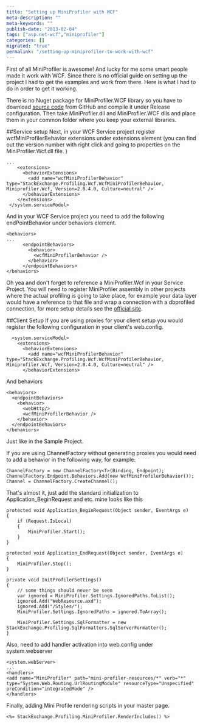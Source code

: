 ```yaml
---
title: "Setting up MiniProfiler with WCF"
meta-description: ""
meta-keywords: ""
publish-date: "2013-02-04"
tags: ["asp.net-wcf","miniprofiler"]
categories: []
migrated: "true"
permalink: "/setting-up-miniprofiler-to-work-with-wcf"
---
```

First of all MiniProfiler is awesome! And lucky for me some smart people made it work with WCF. Since there is no official guide on setting up the project I had to get the examples and work from there. Here is what I had to do in order to get it working. 

There is no Nuget package for MiniProfiler.WCF library so you have to download [source code][1] from GitHub and compile it under Release configuration. Then take MiniProfiler.dll and MiniProfiler.WCF dlls and place them in your common folder where you keep your external libraries.  

##Service setup
Next, in your WCF Service project register wcfMiniProfilerBehavior extensions under extensions element (you can find out the version number with right click and going to properties on the MiniProfiler.Wcf.dll file. )

    ...
        <extensions>
          <behaviorExtensions>
            <add name="wcfMiniProfilerBehavior" type="StackExchange.Profiling.Wcf.WcfMiniProfilerBehavior, Miniprofiler.Wcf, Version=2.0.4.0, Culture=neutral" />
          </behaviorExtensions>
        </extensions>
     </system.serviceModel>

And in your WCF Service project you need to add the following endPointBehavior under behaviors element.

    <behaviors>
    ...
          <endpointBehaviors>
            <behavior>
              <wcfMiniProfilerBehavior />
            </behavior>
          </endpointBehaviors>
    </behaviors>

Oh yea and don't forget to reference a MiniProfiler.Wcf in your Service Project. 
You will need to register MiniProfiler assembly in other projects where the actual profiling is going to take place, for example your data layer would have a reference to that file and wrap a connection with a dbprofiled connection, for more setup details see the [official site][2].

##Client Setup
If you are using proxies for your client setup you would register the following configuration in your client's web.config. 

      <system.serviceModel>
        <extensions>
          <behaviorExtensions>
            <add name="wcfMiniProfilerBehavior" type="StackExchange.Profiling.Wcf.WcfMiniProfilerBehavior, Miniprofiler.Wcf, Version=2.0.4.0, Culture=neutral" />
          </behaviorExtensions>

And behaviors 


    <behaviors>
      <endpointBehaviors>
        <behavior>
          <webHttp/>
          <wcfMiniProfilerBehavior />
        </behavior>
      </endpointBehaviors>
    </behaviors>

Just like in the Sample Project. 

If you are using ChannelFactory without generating proxies you would need to add a behavior in the following way, for example:


    ChannelFactory = new ChannelFactory<T>(Binding, Endpoint);
    ChannelFactory.Endpoint.Behaviors.Add(new WcfMiniProfilerBehavior());
    Channel = ChannelFactory.CreateChannel();
    
That's almost it, just add the standard initialization to Application_BeginRequest and etc. mine looks like this

    protected void Application_BeginRequest(Object sender, EventArgs e)
    {
        if (Request.IsLocal)
        {
            MiniProfiler.Start();
        }
    }
    
    protected void Application_EndRequest(Object sender, EventArgs e)
    {
        MiniProfiler.Stop();
    }
    
    private void InitProfilerSettings()
    {
        // some things should never be seen
        var ignored = MiniProfiler.Settings.IgnoredPaths.ToList();
        ignored.Add("WebResource.axd");
        ignored.Add("/Styles/");
        MiniProfiler.Settings.IgnoredPaths = ignored.ToArray();
    
        MiniProfiler.Settings.SqlFormatter = new StackExchange.Profiling.SqlFormatters.SqlServerFormatter();
    }

Also, need to add handler activation into web.config under system.webserver

    <system.webServer>
    ...
    <handlers>
    <add name="MiniProfiler" path="mini-profiler-resources/*" verb="*" 
    type="System.Web.Routing.UrlRoutingModule" resourceType="Unspecified" preCondition="integratedMode" />
    </handlers>

Finally, adding Mini Profile rendering scripts in your master page. 

    <%= StackExchange.Profiling.MiniProfiler.RenderIncludes() %>


  [1]: https://github.com/SamSaffron/MiniProfiler
  [2]: http://miniprofiler.com/